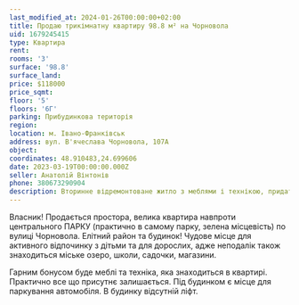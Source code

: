 ```yaml
---
last_modified_at: 2024-01-26T00:00:00+02:00
title: Продаю трикімнатну квартиру 98.8 м² на Чорновола
uid: 1679245415
type: Квартира
rent:
rooms: '3'
surface: '98.8'
surface_land:
price: $118000
price_sqmt:
floor: '5'
floors: '6Г'
parking: Прибудинкова територія
region:
location: м. Івано-Франківськ
address: вул. В'ячеслава Чорновола, 107А
object:
coordinates: 48.910483,24.699606
date: 2023-03-19T00:00:00.000Z
seller: Анатолій Вінтонів
phone: 380673290904
description: Вторинне відремонтоване житло з меблями і технікою, придатне і готове до проживання
---
```


Власник! Продається простора, велика квартира навпроти центрального ПАРКУ (практично в самому парку, зелена місцевість) по вулиці Чорновола. Елітний район та будинок! Чудове місце для активного відпочинку з дітьми та для дорослих, адже неподалік також знаходиться міське озеро, школи, садочки, магазини.

Гарним бонусом буде меблі та техніка, яка знаходиться в квартирі. Практично все що присутнє залишається.
Під будинком є місце для паркування автомобіля. В будинку відсутній ліфт.
